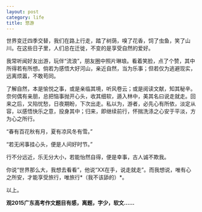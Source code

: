 ```yaml
---
layout: post
category: life
title: 悠游
---
```


世界变迁四季交替，我们在路上行走，踏了树荫，嗅了花香，饲了虫鱼，笑了山川。在这些日子里，人们总在迁徙，不变的是享受自然的爱好。

我常听闻好友出游，玩伴“流浪”，朋友圈中照片琳琅。看着笑脸，点了个赞，其中所得若有所想。倘若为感悟大好河山，亲近自然，当为乐事；但若仅为逃避现实，远离烦嚣，不敢苟同。

了解自然，本是愉悦之事，或是亲临其境，听风卷云；或是阅读文献，知其秘辛。奈何偶有亲朋，总把恼事抛开心头，收其细软，遁入林中，美其名曰说走就走。回来之后，又陷忧愁，日夜期盼，下次出走。私以为，游者，必先心有所依，淡定从容，以感悟快乐之意，投身其中；归来，即继续前行，怀揣洗涤之心安于平淡，方为心之所行。

“春有百花秋有月，夏有凉风冬有雪。”

“若无闲事挂心头，便是人间好时节。”

行不分远近，乐无分大小，若能怡然自得，便是幸事，古人诚不欺我。

你说“世界那么大，我想去看看”，他说“XX在手，说走就走”。而我想说，唯有心之所安，才能享受旅行，唯旅行*（我不该舔的）*。

以上。

**观2015广东高考作文题目有感，离题，字少，软文……**